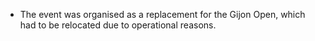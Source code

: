 - The event was organised as a replacement for the Gijon Open, which had to be relocated due to operational reasons.
